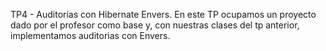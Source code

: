 TP4 - Auditorías con Hibernate Envers.
En este TP ocupamos un proyecto dado por el profesor como base y, con nuestras clases del tp anterior, implementamos auditorias con Envers.
